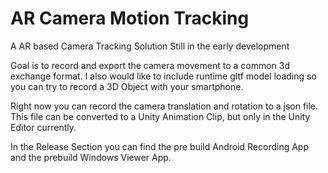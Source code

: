 # AR Camera Motion Tracking
 
A AR based Camera Tracking Solution
Still in the early development

Goal is to record and export the camera movement to a common 3d exchange format.
I also would like to include runtime gltf model loading so you can try to record a 3D Object with your smartphone.
 
Right now you can record the camera translation and rotation to a json file.
This file can be converted to a Unity Animation Clip, but only in the Unity Editor currently.

In the Release Section you can find the pre build Android Recording App and the prebuild Windows Viewer App.
 
